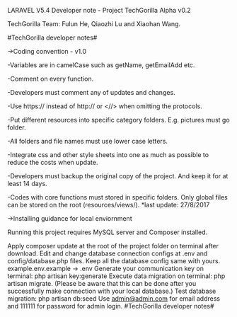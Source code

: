 LARAVEL V5.4 Developer note - Project TechGorilla Alpha v0.2

TechGorilla Team: Fulun He, Qiaozhi Lu and Xiaohan Wang.

#TechGorilla developer notes#

->Coding convention - v1.0

-Variables are in camelCase such as getName, getEmailAdd etc.

-Comment on every function.

-Developers must comment any of updates and changes.

-Use https:// instead of http:// or <//> when omitting the protocols.

-Put different resources into specific category folders. E.g. pictures must go folder.

-All folders and file names must use lower case letters.

-Integrate css and other style sheets into one as much as possible to reduce the costs when update.

-Developers must backup the original copy of the project. And keep it for at least 14 days.

-Codes with core functions must stored in specific folders. Only global files can be stored on the root (resources/views/). *last update: 27/8/2017

->Installing guidance for local enviornment

Running this project requires MySQL server and Composer installed.

Apply composer update at the root of the project folder on terminal after download.
Edit and change database connection configs at .env and config/database.php files. Keep all the database config same with yours. example.env.example -> .env
Generate your communication key on terminal: php artisan key:generate
Execute data migration on terminal: php artisan migrate. (Please be aware that this can be done after you successfully make connection with your local database.)
Test database migration: php artisan db:seed
Use admin@admin.com for email address and 111111 for password for admin login.
#TechGorilla developer notes#
